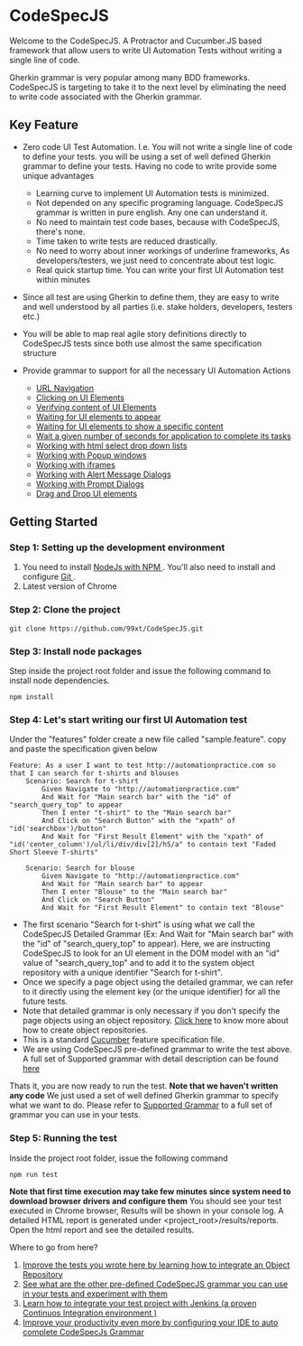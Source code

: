 # CodeSpecJS
Welcome to the CodeSpecJS. A Protractor and Cucumber.JS based framework that allow users to write UI Automation Tests without writing a single line of code. 

Gherkin grammar is very popular among many BDD frameworks. CodeSpecJS is targeting to take it to the next level by eliminating the need to write code associated with the Gherkin grammar. 

## Key Feature
* Zero code UI Test Automation. I.e. You will not write a single line of code to define your tests. you will be using a set of well defined Gherkin grammar to define your tests. Having no code to write provide some unique advantages
    * Learning curve to implement UI Automation tests is minimized.
    * Not depended on any specific programing language. CodeSpecJS grammar is written in pure english. Any one can understand it. 
    * No need to maintain test code bases, because with CodeSpecJS, there's none. 
    * Time taken to write tests are reduced drastically. 
    * No need to worry about inner workings of underline frameworks, As developers/testers, we just need to concentrate about test logic.
    * Real quick startup time. You can write your first UI Automation test within minutes
    
* Since all test are using Gherkin to define them, they are easy to write and well understood by all parties (i.e. stake holders, developers, testers etc.)
* You will be able to map real agile story definitions directly to CodeSpecJS tests since both use almost the same specification structure
* Provide grammar to support for all the necessary UI Automation Actions
    * [URL Navigation](https://github.com/99xt/CodeSpecJS/wiki/CodeSpecJS-Supported-Grammar#url-navigation)
    * [Clicking on UI Elements](https://github.com/99xt/CodeSpecJS/wiki/CodeSpecJS-Supported-Grammar#click-on-ui-elements)
    * [Verifying content of UI Elements](https://github.com/99xt/CodeSpecJS/wiki/CodeSpecJS-Supported-Grammar#verify-ui-element-content)
    * [Waiting for UI elements to appear](https://github.com/99xt/CodeSpecJS/wiki/CodeSpecJS-Supported-Grammar#wait-for-an-ui-element-to-appear-or-to-show-a-given-content)
    * [Waiting for UI elements to show a specific content](https://github.com/99xt/CodeSpecJS/wiki/CodeSpecJS-Supported-Grammar#wait-for-an-ui-element-to-appear-or-to-show-a-given-content)
    * [Wait a given number of seconds for application to complete its tasks](https://github.com/99xt/CodeSpecJS/wiki/CodeSpecJS-Supported-Grammar#wait-for-an-ui-element-to-appear-or-to-show-a-given-content)
    * [Working with html select drop down lists](https://github.com/99xt/CodeSpecJS/wiki/CodeSpecJS-Supported-Grammar#select-drop-down-lists)
    * [Working with Popup windows](https://github.com/99xt/CodeSpecJS/wiki/CodeSpecJS-Supported-Grammar#working-with-popup-windows-and-iframes)
    * [Working with iframes](https://github.com/99xt/CodeSpecJS/wiki/CodeSpecJS-Supported-Grammar#working-with-popup-windows-and-iframes)
    * [Working with Alert Message Dialogs ](https://github.com/99xt/CodeSpecJS/wiki/CodeSpecJS-Supported-Grammar#working-with-alertsconfirmation-and-prompt-dialogs)
    * [Working with Prompt Dialogs](https://github.com/99xt/CodeSpecJS/wiki/CodeSpecJS-Supported-Grammar#working-with-alertsconfirmation-and-prompt-dialogs)
    * [Drag and Drop UI elements](https://github.com/99xt/CodeSpecJS/wiki/CodeSpecJS-Supported-Grammar#drag-and-drop-items)


## Getting Started
### Step 1: Setting up the development environment

1. You need to install [ NodeJs with NPM ](https://nodejs.org/en/). You'll also need to install and configure [ Git ](https://git-scm.com/). 
2. Latest version of Chrome

### Step 2: Clone the project
```
git clone https://github.com/99xt/CodeSpecJS.git
```
### Step 3: Install node packages
Step inside the project root folder and issue the following command to install node dependencies.
```
npm install
```

### Step 4: Let's start writing our first UI Automation test 
Under the "features" folder create a new file called "sample.feature". copy and paste the specification given below
```
Feature: As a user I want to test http://automationpractice.com so that I can search for t-shirts and blouses
    Scenario: Search for t-shirt
        Given Navigate to "http://automationpractice.com"
        And Wait for "Main search bar" with the "id" of "search_query_top" to appear
        Then I enter "t-shirt" to the "Main search bar"
        And Click on "Search Button" with the "xpath" of "id('searchbox')/button"
        And Wait for "First Result Element" with the "xpath" of "id('center_column')/ul/li/div/div[2]/h5/a" to contain text "Faded Short Sleeve T-shirts"
         
    Scenario: Search for blouse
        Given Navigate to "http://automationpractice.com"
        And Wait for "Main search bar" to appear
        Then I enter "Blouse" to the "Main search bar"
        And Click on "Search Button"
        And Wait for "First Result Element" to contain text "Blouse"
```
* The first scenario "Search for t-shirt" is using what we call the CodeSpecJS Detailed Grammar (Ex: And Wait for "Main search bar" with the "id" of "search_query_top" to appear). Here, we are instructing CodeSpecJS to look for an UI element in the DOM model with an "id" value of "search_query_top" and to add it to the system object repository with a unique identifier "Search for t-shirt". 
* Once we specify a page object using the detailed grammar, we can refer to it directly using the element key (or the unique identifier) for all the future tests. 
* Note that detailed grammar is only necessary if you don't specify the page objects using an object repository. [Click here](https://github.com/99xt/CodeSpecJS/wiki/Creating-an-Object-Repository) to know more about how to create object repositories. 
* This is a standard [Cucumber](https://cucumber.io/) feature specification file.
* We are using CodeSpecJS pre-defined grammar to write the test above. A full set of Supported grammar with detail description can be found [here](https://github.com/99xt/CodeSpecJS/wiki/CodeSpecJS-Supported-Grammar)

Thats it, you are now ready to run the test. **Note that we haven't written any code** We just used a set of well defined Gherkin grammar to specify what we want to do. Please refer to [Supported Grammar](https://github.com/99xt/CodeSpecJS/wiki/CodeSpecJS-Supported-Grammar) to a full set of grammar you can use in your tests. 

### Step 5: Running the test
Inside the project root folder, issue the following command
```
npm run test
```
**Note that first time execution may take few minutes since system need to download browser drivers and configure them**
You should see your test executed in Chrome browser, Results will be shown in your console log. A detailed HTML report is generated under
\<project_root\>/results/reports. Open the html report and see the detailed results.

Where to go from here?
1. [Improve the tests you wrote here by learning how to integrate an Object Repository](https://github.com/99xt/CodeSpecJS/wiki/Creating-an-Object-Repository)
2. [See what are the other pre-defined CodeSpecJS grammar you can use in your tests and experiment with them](https://github.com/99xt/CodeSpecJS/wiki/CodeSpecJS-Supported-Grammar)
3. [Learn how to integrate your test project with Jenkins (a proven Continuos Integration environment )](https://github.com/99xt/CodeSpecJS/wiki/Configuring-Jenkins-Environment)
4. [Improve your productivity even more by configuring your IDE to auto complete CodeSpecJs Grammar](https://github.com/99xt/CodeSpecJS/wiki/Configuring-IDE-Autocomplete-for-CodeSpecJS-Grammar)